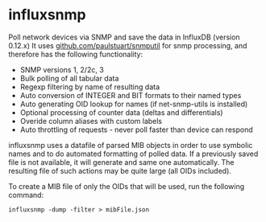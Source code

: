 influxsnmp
==========
Poll network devices via SNMP and save the data in InfluxDB (version 0.12.x)
It uses [github.com/paulstuart/snmputil](https://github.com/paulstuart/snmputil) for snmp processing, and therefore has the following functionality:

  * SNMP versions 1, 2/2c, 3
  * Bulk polling of all tabular data
  * Regexp filtering by name of resulting data
  * Auto conversion of INTEGER and BIT formats to their named types
  * Auto generating OID lookup for names (if net-snmp-utils is installed)
  * Optional processing of counter data (deltas and differentials)
  * Overide column aliases with custom labels
  * Auto throttling of requests - never poll faster than device can respond

influxsnmp uses a datafile of parsed MIB objects in order to use symbolic names and to do automated formatting of polled data. If a previously saved file is not available, it will generate and same one automatically. The resulting file of such actions may be quite large (all OIDs included).

To create a MIB file of only the OIDs that will be used, run the following command:

    influxsnmp -dump -filter > mibFile.json

